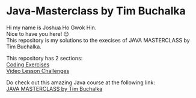 # Java-Masterclass by Tim Buchalka
Hi my name is Joshua Ho Gwok Hin.<br>
Nice to have you here! 😊 <br>
This repository is my solutions to the execises of JAVA MASTERCLASS by Tim Buchalka. <br>

This repository has 2 sections:<br>
<a href="https://github.com/Joshua-Ho-Gwok-Hin/Java-Masterclass/tree/master/CodingExercises">Coding Exercises</a><br>
<a href="https://github.com/Joshua-Ho-Gwok-Hin/Java-Masterclass/tree/master/video-lesson-challenges">Video Lesson Challenges</a><br>

Do check out this amazing Java course at the following link: <br>
<a href="https://www.udemy.com/course/java-the-complete-java-developer-course/">JAVA MASTERCLASS by Tim Buchalka</a>
